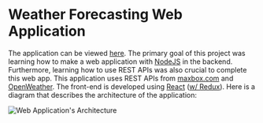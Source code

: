 # Weather Forecasting Web Application
The application can be viewed [here](https://khara-weather-website.herokuapp.com/). The primary goal of this project was learning how to make a web application with [NodeJS](https://nodejs.org/en/) in the backend. Furthermore, learning how to use REST APIs was also crucial to complete this web app. This application uses REST APIs from [maxbox.com](https://www.mapbox.com/)
and [OpenWeather](https://openweathermap.org/). The front-end is developed using [React](https://reactjs.org/) ([w/ Redux](https://redux.js.org/)). Here is a diagram that describes the architecture of the application:

![Web Application's Architecture](https://i.ibb.co/y6Rwpg2/Weather-app-architecture.png)


